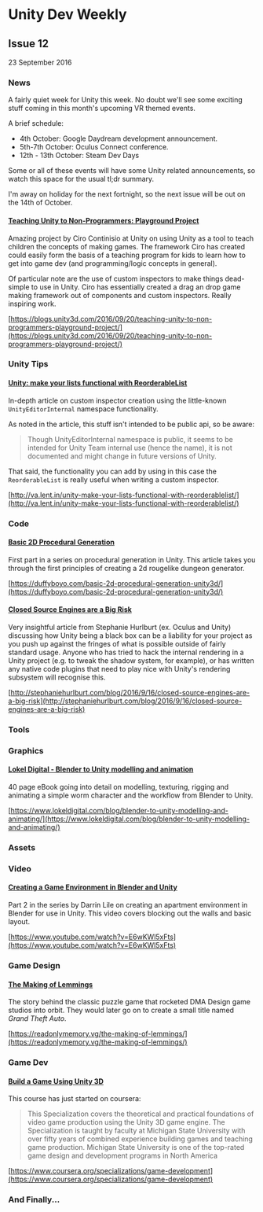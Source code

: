 # Unity Dev Weekly
## Issue 12
23 September 2016

### News

A fairly quiet week for Unity this week. No doubt we'll see some exciting stuff coming in this month's upcoming VR themed events.

A brief schedule:

* 4th October: Google Daydream development announcement.
* 5th-7th October: Oculus Connect conference.
* 12th - 13th October: Steam Dev Days

Some or all of these events will have some Unity related announcements, so watch this space for the usual tl;dr summary.

I'm away on holiday for the next fortnight, so the next issue will be out on the 14th of October.

#### [Teaching Unity to Non-Programmers: Playground Project](https://blogs.unity3d.com/2016/09/20/teaching-unity-to-non-programmers-playground-project/)

Amazing project by Ciro Continisio at Unity on using Unity as a tool to teach children the concepts of making games. The framework Ciro has created could easily form the basis of a teaching program for kids to learn how to get into game dev (and programming/logic concepts in general).

Of particular note are the use of custom inspectors to make things dead-simple to use in Unity. Ciro has essentially created a drag an drop game making framework out of components and custom inspectors. Really inspiring work.

[https://blogs.unity3d.com/2016/09/20/teaching-unity-to-non-programmers-playground-project/](https://blogs.unity3d.com/2016/09/20/teaching-unity-to-non-programmers-playground-project/)



### Unity Tips

#### [Unity: make your lists functional with ReorderableList](http://va.lent.in/unity-make-your-lists-functional-with-reorderablelist/)

In-depth article on custom inspector creation using the little-known `UnityEditorInternal` namespace functionality.

As noted in the article, this stuff isn't intended to be public api, so be aware:

> Though UnityEditorInternal namespace is public, it seems to be intended for Unity Team internal use (hence the name), it is not documented and might change in future versions of Unity.

That said, the functionality you can add by using in this case the `ReorderableList` is really useful when writing a custom inspector.

[http://va.lent.in/unity-make-your-lists-functional-with-reorderablelist/](http://va.lent.in/unity-make-your-lists-functional-with-reorderablelist/)

#### []()
[]()


### Code

#### [Basic 2D Procedural Generation](https://duffyboyo.com/basic-2d-procedural-generation-unity3d/)

First part in a series on procedural generation in Unity. This article takes you through the first principles of creating a 2d rougelike dungeon generator.

[https://duffyboyo.com/basic-2d-procedural-generation-unity3d/](https://duffyboyo.com/basic-2d-procedural-generation-unity3d/)


#### [Closed Source Engines are a Big Risk](http://stephaniehurlburt.com/blog/2016/9/16/closed-source-engines-are-a-big-risk)

Very insightful article from Stephanie Hurlburt (ex. Oculus and Unity) discussing how Unity being a black box can be a liability for your project as you push up against the fringes of what is possible outside of fairly standard usage. Anyone who has tried to hack the internal rendering in a Unity project (e.g. to tweak the shadow system, for example), or has written any native code plugins that need to play nice with Unity's rendering subsystem will recognise this.

[http://stephaniehurlburt.com/blog/2016/9/16/closed-source-engines-are-a-big-risk](http://stephaniehurlburt.com/blog/2016/9/16/closed-source-engines-are-a-big-risk)


### Tools

#### []()
[]()

#### []()
[]()


### Graphics

#### [Lokel Digital - Blender to Unity modelling and animation](https://www.lokeldigital.com/blog/blender-to-unity-modelling-and-animating/)

40 page eBook going into detail on modelling, texturing, rigging and animating a simple worm character and the workflow from Blender to Unity.

[https://www.lokeldigital.com/blog/blender-to-unity-modelling-and-animating/](https://www.lokeldigital.com/blog/blender-to-unity-modelling-and-animating/)


### Assets

#### []()
[]()

#### []()
[]()


### Video

#### [Creating a Game Environment in Blender and Unity ](https://www.youtube.com/watch?v=E6wKWl5xFts)

Part 2 in the series by Darrin Lile on creating an apartment environment in Blender for use in Unity. This video covers blocking out the walls and basic layout.

[https://www.youtube.com/watch?v=E6wKWl5xFts](https://www.youtube.com/watch?v=E6wKWl5xFts)

#### []()
[]()


### Game Design

#### [The Making of Lemmings](https://readonlymemory.vg/the-making-of-lemmings/)

The story behind the classic puzzle game that rocketed DMA Design game studios into orbit. They would later go on to create a small title named _Grand Theft Auto_. 

[https://readonlymemory.vg/the-making-of-lemmings/](https://readonlymemory.vg/the-making-of-lemmings/)

#### []()
[]()


### Game Dev

#### [Build a Game Using Unity 3D](https://www.coursera.org/specializations/game-development)

This course has just started on coursera:

> This Specialization covers the theoretical and practical foundations of video game production using the Unity 3D game engine. The Specialization is taught by faculty at Michigan State University with over fifty years of combined experience building games and teaching game production. Michigan State University is one of the top-rated game design and development programs in North America

[https://www.coursera.org/specializations/game-development](https://www.coursera.org/specializations/game-development)

#### []()
[]()


### And Finally...

#### []()
[]()
